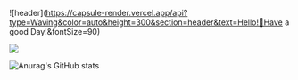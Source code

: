 ![header](https://capsule-render.vercel.app/api?type=Waving&color=auto&height=300&section=header&text=Hello!👋Have a good Day!&fontSize=90)

<img src="https://img.shields.io/badge/JavaScript-F7DF1E?style=flat-square&logo=JavaScript&logoColor=000000"/>

![Anurag's GitHub stats](https://github-readme-stats.vercel.app/api?username=ChoiEuiCheon&show_icons=true&theme=radical)

